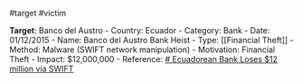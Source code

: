 #target #victim 


**Target**: Banco del Austro
	- Country: Ecuador
	- Category: Bank
    - Date: 01/12/2015
    - Name: Banco del Austro Bank Heist
    - Type: [[Financial Theft]]
    - Method: Malware (SWIFT network manipulation)
    - Motivation: Financial Theft
    - Impact: $12,000,000
    - Reference: [# Ecuadorean Bank Loses $12 million via SWIFT](https://www.trendmicro.com/vinfo/us/security/news/cyber-attacks/ecuadorean-bank-loses-12m-via-swift)